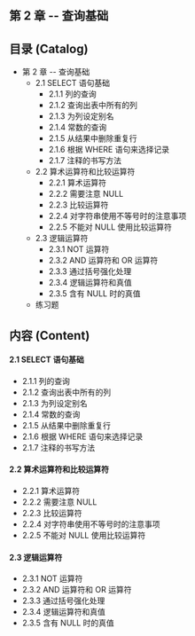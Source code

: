 ## 第 2 章 -- 查询基础

## 目录 (Catalog)
- 第 2 章 -- 查询基础
    + 2.1 SELECT 语句基础
        - 2.1.1 列的查询
        - 2.1.2 查询出表中所有的列
        - 2.1.3 为列设定别名
        - 2.1.4 常数的查询
        - 2.1.5 从结果中删除重复行
        - 2.1.6 根据 WHERE 语句来选择记录 
        - 2.1.7 注释的书写方法
    + 2.2 算术运算符和比较运算符
        - 2.2.1 算术运算符 
        - 2.2.2 需要注意 NULL
        - 2.2.3 比较运算符
        - 2.2.4 对字符串使用不等号时的注意事项
        - 2.2.5 不能对 NULL 使用比较运算符
    + 2.3 逻辑运算符
        - 2.3.1 NOT 运算符
        - 2.3.2 AND 运算符和 OR 运算符
        - 2.3.3 通过括号强化处理
        - 2.3.4 逻辑运算符和真值
        - 2.3.5 含有 NULL 时的真值
    + 练习题


## 内容 (Content)
#### 2.1 SELECT 语句基础
- 2.1.1 列的查询
- 2.1.2 查询出表中所有的列
- 2.1.3 为列设定别名
- 2.1.4 常数的查询
- 2.1.5 从结果中删除重复行
- 2.1.6 根据 WHERE 语句来选择记录 
- 2.1.7 注释的书写方法

#### 2.2 算术运算符和比较运算符
- 2.2.1 算术运算符 
- 2.2.2 需要注意 NULL
- 2.2.3 比较运算符
- 2.2.4 对字符串使用不等号时的注意事项
- 2.2.5 不能对 NULL 使用比较运算符

#### 2.3 逻辑运算符
- 2.3.1 NOT 运算符
- 2.3.2 AND 运算符和 OR 运算符
- 2.3.3 通过括号强化处理
- 2.3.4 逻辑运算符和真值
- 2.3.5 含有 NULL 时的真值